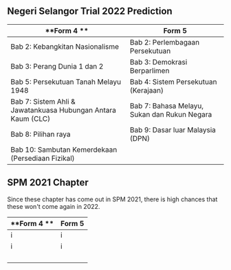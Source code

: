 ## Negeri Selangor Trial 2022 Prediction

| **Form 4 **| **Form 5** |
|---|---|
|Bab 2: Kebangkitan Nasionalisme|Bab 2: Perlembagaan Persekutuan|
|Bab 3: Perang Dunia 1 dan 2|Bab 3: Demokrasi Berparlimen|
|Bab 5: Persekutuan Tanah Melayu 1948|Bab 4: Sistem Persekutuan (Kerajaan)|
|Bab 7: Sistem Ahli & Jawatankuasa Hubungan Antara Kaum (CLC)|Bab 7: Bahasa Melayu, Sukan dan Rukun Negara|
|Bab 8: Pilihan raya|Bab 9: Dasar luar Malaysia (DPN)|
|Bab 10: Sambutan Kemerdekaan (Persediaan Fizikal)||

## SPM 2021 Chapter
Since these chapter has come out in SPM 2021, there is high chances that these won't come again in 2022.

| **Form 4 **| **Form 5** |
|---|---|
|i|i|
|i|i|
|||
|||
|||
|||




